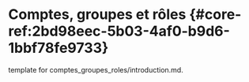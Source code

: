 # Comptes, groupes et rôles {#core-ref:2bd98eec-5b03-4af0-b9d6-1bbf78fe9733}
 
<span class="fixme template"> template for comptes_groupes_roles/introduction.md.</span>
